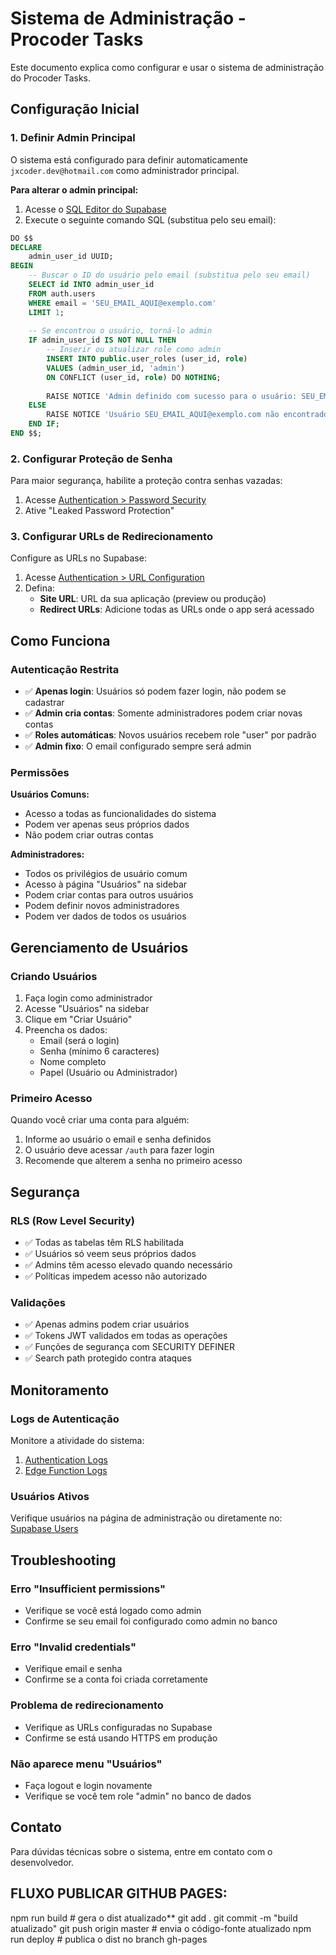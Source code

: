 # Sistema de Administração - Procoder Tasks

Este documento explica como configurar e usar o sistema de administração do Procoder Tasks.

## Configuração Inicial

### 1. Definir Admin Principal

O sistema está configurado para definir automaticamente `jxcoder.dev@hotmail.com` como administrador principal. 

**Para alterar o admin principal:**

1. Acesse o [SQL Editor do Supabase](https://supabase.com/dashboard/project/qgrwslhmamroajbeuyfq/sql/new)
2. Execute o seguinte comando SQL (substitua pelo seu email):

```sql
DO $$
DECLARE
    admin_user_id UUID;
BEGIN
    -- Buscar o ID do usuário pelo email (substitua pelo seu email)
    SELECT id INTO admin_user_id 
    FROM auth.users 
    WHERE email = 'SEU_EMAIL_AQUI@exemplo.com'
    LIMIT 1;
    
    -- Se encontrou o usuário, torná-lo admin
    IF admin_user_id IS NOT NULL THEN
        -- Inserir ou atualizar role como admin
        INSERT INTO public.user_roles (user_id, role) 
        VALUES (admin_user_id, 'admin')
        ON CONFLICT (user_id, role) DO NOTHING;
        
        RAISE NOTICE 'Admin definido com sucesso para o usuário: SEU_EMAIL_AQUI@exemplo.com';
    ELSE
        RAISE NOTICE 'Usuário SEU_EMAIL_AQUI@exemplo.com não encontrado. Crie a conta primeiro.';
    END IF;
END $$;
```

### 2. Configurar Proteção de Senha

Para maior segurança, habilite a proteção contra senhas vazadas:

1. Acesse [Authentication > Password Security](https://supabase.com/dashboard/project/qgrwslhmamroajbeuyfq/auth/password-security)
2. Ative "Leaked Password Protection"

### 3. Configurar URLs de Redirecionamento

Configure as URLs no Supabase:

1. Acesse [Authentication > URL Configuration](https://supabase.com/dashboard/project/qgrwslhmamroajbeuyfq/auth/url-configuration)
2. Defina:
   - **Site URL**: URL da sua aplicação (preview ou produção)
   - **Redirect URLs**: Adicione todas as URLs onde o app será acessado

## Como Funciona

### Autenticação Restrita

- ✅ **Apenas login**: Usuários só podem fazer login, não podem se cadastrar
- ✅ **Admin cria contas**: Somente administradores podem criar novas contas
- ✅ **Roles automáticas**: Novos usuários recebem role "user" por padrão
- ✅ **Admin fixo**: O email configurado sempre será admin

### Permissões

**Usuários Comuns:**
- Acesso a todas as funcionalidades do sistema
- Podem ver apenas seus próprios dados
- Não podem criar outras contas

**Administradores:**
- Todos os privilégios de usuário comum
- Acesso à página "Usuários" na sidebar
- Podem criar contas para outros usuários
- Podem definir novos administradores
- Podem ver dados de todos os usuários

## Gerenciamento de Usuários

### Criando Usuários

1. Faça login como administrador
2. Acesse "Usuários" na sidebar
3. Clique em "Criar Usuário"
4. Preencha os dados:
   - Email (será o login)
   - Senha (mínimo 6 caracteres)
   - Nome completo
   - Papel (Usuário ou Administrador)

### Primeiro Acesso

Quando você criar uma conta para alguém:

1. Informe ao usuário o email e senha definidos
2. O usuário deve acessar `/auth` para fazer login
3. Recomende que alterem a senha no primeiro acesso

## Segurança

### RLS (Row Level Security)

- ✅ Todas as tabelas têm RLS habilitada
- ✅ Usuários só veem seus próprios dados
- ✅ Admins têm acesso elevado quando necessário
- ✅ Políticas impedem acesso não autorizado

### Validações

- ✅ Apenas admins podem criar usuários
- ✅ Tokens JWT validados em todas as operações
- ✅ Funções de segurança com SECURITY DEFINER
- ✅ Search path protegido contra ataques

## Monitoramento

### Logs de Autenticação

Monitore a atividade do sistema:

1. [Authentication Logs](https://supabase.com/dashboard/project/qgrwslhmamroajbeuyfq/auth/users)
2. [Edge Function Logs](https://supabase.com/dashboard/project/qgrwslhmamroajbeuyfq/functions/create-user/logs)

### Usuários Ativos

Verifique usuários na página de administração ou diretamente no:
[Supabase Users](https://supabase.com/dashboard/project/qgrwslhmamroajbeuyfq/auth/users)

## Troubleshooting

### Erro "Insufficient permissions"
- Verifique se você está logado como admin
- Confirme se seu email foi configurado como admin no banco

### Erro "Invalid credentials"
- Verifique email e senha
- Confirme se a conta foi criada corretamente

### Problema de redirecionamento
- Verifique as URLs configuradas no Supabase
- Confirme se está usando HTTPS em produção

### Não aparece menu "Usuários"
- Faça logout e login novamente
- Verifique se você tem role "admin" no banco de dados

## Contato

Para dúvidas técnicas sobre o sistema, entre em contato com o desenvolvedor.

## FLUXO PUBLICAR GITHUB PAGES:
npm run build        # gera o dist atualizado**
git add .
git commit -m "build atualizado"
git push origin master   # envia o código-fonte atualizado
npm run deploy           # publica o dist no branch gh-pages
